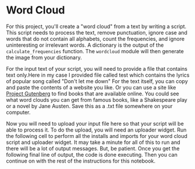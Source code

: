 # Word Cloud 
For this project, you'll create a "word cloud" from a text by writing a script. This script needs to process the text, remove punctuation, ignore case and words that do not contain all alphabets, count the frequencies, and ignore uninteresting or irrelevant words. A dictionary is the output of the  `calculate_frequencies`  function. The  `wordcloud`  module will then generate the image from your dictionary.

For the input text of your script, you will need to provide a file that contains text only.Here in my case I provided file called test which contains the lyrics of popular song called "Don't let me down"  For the text itself, you can copy and paste the contents of a website you like. Or you can use a site like  [Project Gutenberg](https://www.gutenberg.org/)  to find books that are available online. You could see what word clouds you can get from famous books, like a Shakespeare play or a novel by Jane Austen. Save this as a .txt file somewhere on your computer.  
  
Now you will need to upload your input file here so that your script will be able to process it. To do the upload, you will need an uploader widget. Run the following cell to perform all the installs and imports for your word cloud script and uploader widget. It may take a minute for all of this to run and there will be a lot of output messages. But, be patient. Once you get the following final line of output, the code is done executing. Then you can continue on with the rest of the instructions for this notebook.

